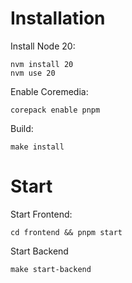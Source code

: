 # Installation

Install Node 20:

```
nvm install 20
nvm use 20
```

Enable Coremedia:

```
corepack enable pnpm
```

Build:

```
make install
```

# Start

Start Frontend:

```
cd frontend && pnpm start
```

Start Backend

```
make start-backend
```

